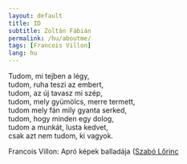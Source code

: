 ```yaml
---
layout: default
title: ID
subtitle: Zoltán Fábián
permalink: /hu/aboutme/
tags: [Francois Villon]
lang: hu
---
```


Tudom, mi tejben a légy,  
tudom, ruha teszi az embert,  
tudom, az új tavasz mi szép,  
tudom, mely gyümölcs, merre termett,  
tudom mely fán mily gyanta serked,  
tudom, hogy minden egy dolog,  
tudom a munkát, lusta kedvet,  
csak azt nem tudom, ki vagyok.

Francois Villon: Apró képek balladája ([Szabó Lőrinc ](https://en.wikipedia.org/wiki/L%C5%91rinc_Szab%C3%B3fordítása)  





